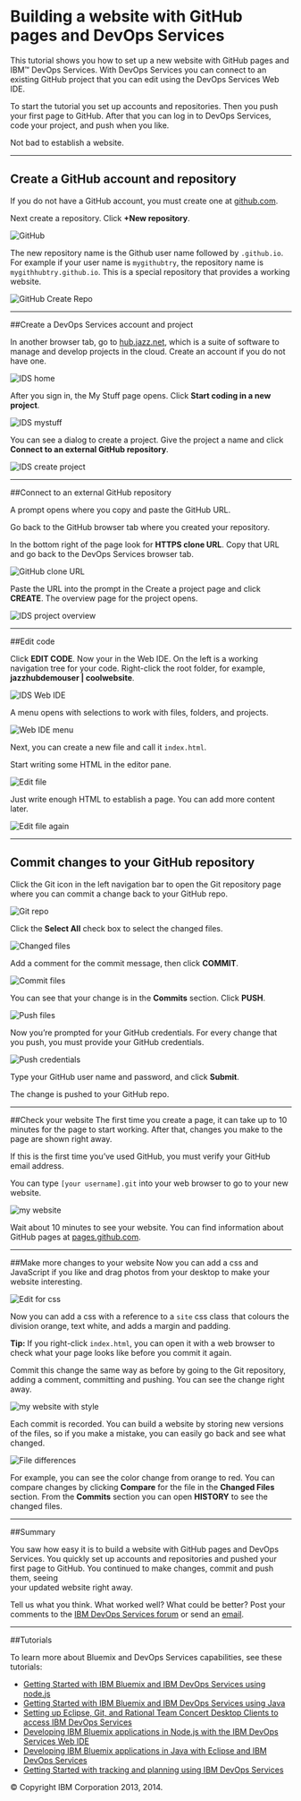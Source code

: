# Building a website with GitHub pages and DevOps Services 

This tutorial shows you how to set up a new website with GitHub pages and IBM&trade; DevOps Services. 
With DevOps Services you can connect to an existing GitHub project that you can edit using the DevOps Services Web IDE.

To start the tutorial you set up accounts and repositories. Then you push your first page to GitHub. 
After that you can log in to DevOps Services, code your project, and push when you like.

Not bad to establish a website.

---
## Create a GitHub account and repository

If you do not have a GitHub account, you must create one at [github.com](github.com).

Next create a repository. Click **+New repository**.

![GitHub](images/github.png)

The new repository name is the Github user name followed by `.github.io`. For 
example if your 
user name is `mygithubtry`, the repository name is `mygithhubtry.github.io`.
This is a special repository that provides a working website. 

![GitHub Create Repo](images/github_createrepo.png)

---
##Create a DevOps Services account and project

In another browser tab, go to [hub.jazz.net](hub.jazz.net), which is a suite of software to 
manage and develop projects in the cloud. Create an account if you do not have one.

![IDS home](images/jh_home.png)

After you sign in, the My Stuff page opens. Click **Start coding in a new project**.

![IDS mystuff](images/jh_mystuff.png)

You can see a dialog to create a project. Give the project a name
and click **Connect to an external GitHub repository**.

![IDS create project](images/jh_createproject.png)

---
##Connect to an external GitHub repository 

A prompt opens where you copy and paste the GitHub URL.
 
Go back to the GitHub browser tab where you created your repository.

In the bottom right of the page look for **HTTPS clone URL**. 
Copy that URL and go back to the DevOps Services browser tab.

![GitHub clone URL](images/github_cloneURL.png)

Paste the URL into the prompt in the Create a project page and click **CREATE**.
The overview page for the project opens. 

![IDS project overview](images/jh_projectoverview.png)

---
##Edit code

Click **EDIT CODE**. Now your in the Web IDE. On the left is a 
working navigation tree for your code. Right-click the root folder, for example,
**jazzhubdemouser | coolwebsite**.

![IDS Web IDE](images/jh_editor.png)

A menu opens with selections to work with files, folders, and projects. 

![Web IDE menu](images/jh_menu.png)

Next, you can create a new file and call it `index.html`.


Start writing some HTML in the editor pane.

![Edit file](images/jh_editfile.png)

Just write enough HTML to establish a page.
You can add more content later. 

![Edit file again](images/jh_editfileagain.png)

---
## Commit changes to your GitHub repository

Click the Git icon in the left navigation bar to open the Git repository page 
where you can commit a change back to your GitHub repo.

![Git repo](images/jh_gitrepo.png)

Click the **Select All** check box to select the changed files.

![Changed files](images/jh_chgedfiles.png)

Add a comment for the commit message, then click **COMMIT**.

![Commit files](images/jh_commit.png)

You can see that your change is in the **Commits** section. 
Click **PUSH**. 

![Push files](images/jh_push.png)

Now you’re prompted for your GitHub credentials. For every change that
you push, you must provide your GitHub credentials.

![Push credentials](images/jh_credentials_submit.png) 

Type your GitHub user name and password, and click **Submit**.
 
The change is pushed to your GitHub repo. 

---
##Check your website 
The first time you create a page, 
it can take up to 10 minutes for the page to start working. 
After that, changes you make to the page are shown right away.
 
If this is the first time you’ve used GitHub, you must verify your GitHub email address. 

You can type `[your username].git` 
into your web browser to go to your new website.

![my website](images/github_website.png) 

Wait about 10 minutes to see your website. You can find information about GitHub pages at [pages.github.com](https://pages.github.com/).

---
##Make more changes to your website
Now you can add a css and JavaScript if you like and drag photos 
from your desktop to make your website interesting.

![Edit for css](images/jh_editfileforcss.png) 

Now you can add a css with a reference to a `site` css class  that colours 
the division orange, text white, and adds a margin and padding. 

**Tip:** If you right-click `index.html`, you can open it with a web browser to check what 
your page looks like before you commit it again.

Commit this change the same way as before by going to the Git repository, adding a comment, 
committing and pushing. You can see the change right away. 

![my website with style](images/github_websitewithcss.png)

Each commit is recorded. You can build a website by storing new versions of 
the files, so if you make a mistake, you can easily go back and see what changed.

![File differences](images/jh_comparediffs.png) 

For example, you can see the color change from orange to red. 
You can compare changes by clicking **Compare**
for the file in the **Changed Files** section.
From the **Commits** section you can open **HISTORY** to see the changed files.

---
##Summary

You saw how easy it is to build a website with
GitHub pages and DevOps Services. 
You quickly set up accounts and repositories and
pushed your first page to GitHub. You continued to
make changes, commit and push them, seeing  
your updated website right away.

Tell us what you think. What worked well? 
What could be better? Post your comments to the [IBM DevOps Services forum](https://www.ibmdw.net/answers?community=jazzhub) 
or send an [email](mailto:hub%40jazz.net).

---
##Tutorials

To learn more about Bluemix and DevOps Services capabilities, see these tutorials:

* [Getting Started with IBM Bluemix and IBM DevOps Services using node.js](/tutorials/jazzeditor)
* [Getting Started with IBM Bluemix and IBM DevOps Services using Java](/tutorials/jazzeditorjava)
* [Setting up Eclipse, Git, and Rational Team Concert Desktop Clients to access IBM DevOps Services](/tutorials/clients)
* [Developing IBM Bluemix applications in Node.js with the IBM DevOps Services Web IDE](/tutorials/jazzweb)
* [Developing IBM Bluemix applications in Java with Eclipse and IBM DevOps Services](/tutorials/jazzrtc)    
* [Getting Started with tracking and planning using IBM DevOps Services](/tutorials/trackplan)  
    
&copy; Copyright IBM Corporation 2013, 2014.
